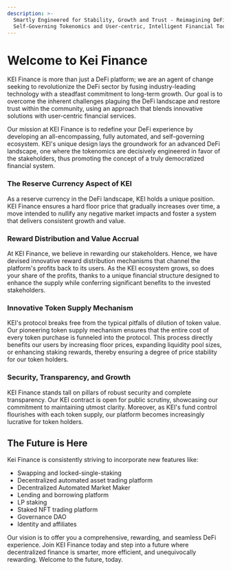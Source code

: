 ```yaml
---
description: >-
  Smartly Engineered for Stability, Growth and Trust - Reimagining DeFi with
  Self-Governing Tokenomics and User-centric, Intelligent Financial Tools.
---
```


# Welcome to Kei Finance

KEI Finance is more than just a DeFi platform; we are an agent of change seeking to revolutionize the DeFi sector by fusing industry-leading technology with a steadfast commitment to long-term growth. Our goal is to overcome the inherent challenges plaguing the DeFi landscape and restore trust within the community, using an approach that blends innovative solutions with user-centric financial services.

Our mission at KEI Finance is to redefine your DeFi experience by developing an all-encompassing, fully automated, and self-governing ecosystem. KEI's unique design lays the groundwork for an advanced DeFi landscape, one where the tokenomics are decisively engineered in favor of the stakeholders, thus promoting the concept of a truly democratized financial system.

### **The Reserve Currency Aspect of KEI**

As a reserve currency in the DeFi landscape, KEI holds a unique position. KEI Finance ensures a hard floor price that gradually increases over time, a move intended to nullify any negative market impacts and foster a system that delivers consistent growth and value.

### **Reward Distribution and Value Accrual**

At KEI Finance, we believe in rewarding our stakeholders. Hence, we have devised innovative reward distribution mechanisms that channel the platform's profits back to its users. As the KEI ecosystem grows, so does your share of the profits, thanks to a unique financial structure designed to enhance the supply while conferring significant benefits to the invested stakeholders.

### **Innovative Token Supply Mechanism**

KEI's protocol breaks free from the typical pitfalls of dilution of token value. Our pioneering token supply mechanism ensures that the entire cost of every token purchase is funneled into the protocol. This process directly benefits our users by increasing floor prices, expanding liquidity pool sizes, or enhancing staking rewards, thereby ensuring a degree of price stability for our token holders.

### **Security, Transparency, and Growth**

KEI Finance stands tall on pillars of robust security and complete transparency. Our KEI contract is open for public scrutiny, showcasing our commitment to maintaining utmost clarity. Moreover, as KEI's fund control flourishes with each token supply, our platform becomes increasingly lucrative for token holders.

## **The Future is Here**

Kei Finance is consistently striving to incorporate new features like:

* Swapping and locked-single-staking
* Decentralized automated asset trading platform
* Decentralized Automated Market Maker
* Lending and borrowing platform
* LP staking
* Staked NFT trading platform
* Governance DAO
* Identity and affiliates

Our vision is to offer you a comprehensive, rewarding, and seamless DeFi experience. Join KEI Finance today and step into a future where decentralized finance is smarter, more efficient, and unequivocally rewarding. Welcome to the future, today.

